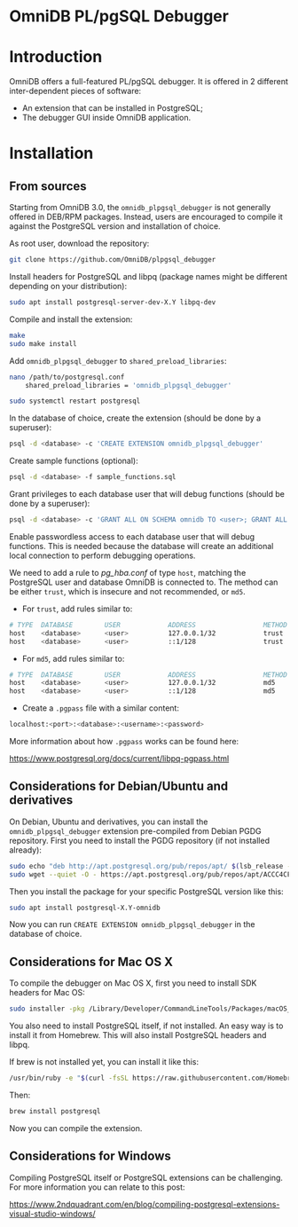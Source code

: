 # OmniDB PL/pgSQL Debugger

# Introduction

OmniDB offers a full-featured PL/pgSQL debugger. It is offered in 2 different inter-dependent pieces of
software:

- An extension that can be installed in PostgreSQL;
- The debugger GUI inside OmniDB application.


# Installation

## From sources

Starting from OmniDB 3.0, the `omnidb_plpgsql_debugger` is not generally offered in DEB/RPM packages.
Instead, users are encouraged to compile it against the PostgreSQL version and installation of choice.

As root user, download the repository:

```bash
git clone https://github.com/OmniDB/plpgsql_debugger
```

Install headers for PostgreSQL and libpq (package names might be different depending on your distribution):

```bash
sudo apt install postgresql-server-dev-X.Y libpq-dev
```

Compile and install the extension:

```bash
make
sudo make install
```

Add `omnidb_plpgsql_debugger` to `shared_preload_libraries`:

```bash
nano /path/to/postgresql.conf
    shared_preload_libraries = 'omnidb_plpgsql_debugger'

sudo systemctl restart postgresql
```

In the database of choice, create the extension (should be done by a superuser):

```bash
psql -d <database> -c 'CREATE EXTENSION omnidb_plpgsql_debugger'
```

Create sample functions (optional):

```bash
psql -d <database> -f sample_functions.sql
```

Grant privileges to each database user that will debug functions (should be done by a superuser):

```bash
psql -d <database> -c 'GRANT ALL ON SCHEMA omnidb TO <user>; GRANT ALL ON ALL TABLES IN SCHEMA omnidb TO <user>;'
```

Enable passwordless access to each database user that will debug functions. This is needed because the
database will create an additional local connection to perform debugging operations.

We need to add a rule to *pg_hba.conf* of type `host`, matching the PostgreSQL user and database OmniDB is
connected to. The method can be either `trust`, which is insecure and not recommended, or `md5`.

- For `trust`, add rules similar to:

```bash
# TYPE  DATABASE        USER            ADDRESS                 METHOD
host    <database>      <user>          127.0.0.1/32            trust
host    <database>      <user>          ::1/128                 trust
```

- For `md5`, add rules similar to:

```bash
# TYPE  DATABASE        USER            ADDRESS                 METHOD
host    <database>      <user>          127.0.0.1/32            md5
host    <database>      <user>          ::1/128                 md5
```

- Create a `.pgpass` file with a similar content:

```bash
localhost:<port>:<database>:<username>:<password>
```

More information about how `.pgpass` works can be found here:

https://www.postgresql.org/docs/current/libpq-pgpass.html


## Considerations for Debian/Ubuntu and derivatives

On Debian, Ubuntu and derivatives, you can install the `omnidb_plpgsql_debugger` extension pre-compiled
from Debian PGDG repository. First you need to install the PGDG repository (if not installed already):

```bash
sudo echo "deb http://apt.postgresql.org/pub/repos/apt/ $(lsb_release -cs)-pgdg main" > /etc/apt/sources.list.d/pgdg.list
sudo wget --quiet -O - https://apt.postgresql.org/pub/repos/apt/ACCC4CF8.asc | apt-key add -
```

Then you install the package for your specific PostgreSQL version like this:

```bash
sudo apt install postgresql-X.Y-omnidb
```

Now you can run `CREATE EXTENSION omnidb_plpgsql_debugger` in the database of choice.


## Considerations for Mac OS X 

To compile the debugger on Mac OS X, first you need to install SDK headers for Mac OS:

```bash
sudo installer -pkg /Library/Developer/CommandLineTools/Packages/macOS_SDK_headers_for_macOS_10.14.pkg -target /
```

You also need to install PostgreSQL itself, if not installed. An easy way is to install it from Homebrew.
This will also install PostgreSQL headers and libpq.

If brew is not installed yet, you can install it like this:

```bash
/usr/bin/ruby -e "$(curl -fsSL https://raw.githubusercontent.com/Homebrew/install/master/install)"
```

Then:

```bash
brew install postgresql
```

Now you can compile the extension.


## Considerations for Windows

Compiling PostgreSQL itself or PostgreSQL extensions can be challenging. For more information you can
relate to this post:

https://www.2ndquadrant.com/en/blog/compiling-postgresql-extensions-visual-studio-windows/
